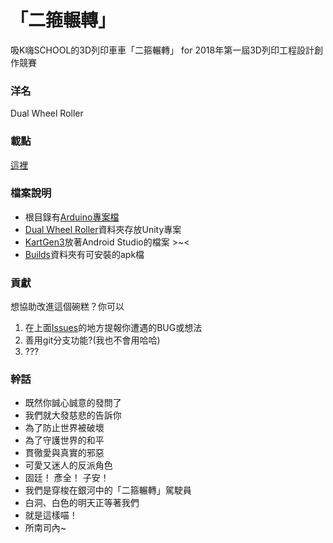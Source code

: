 # 「二箍輾轉」 #

吸K嗨SCHOOL的3D列印車車「二箍輾轉」 for 2018年第一屆3D列印工程設計創作競賽

### 洋名 ###
Dual Wheel Roller

### 載點 ###
[這裡](https://github.com/JCxYIS/Dual-Wheel-Roller/blob/master/Builds/Dual_Wheel_Roller.apk?raw=true)

### 檔案說明 ###
- 根目錄有[Arduino專案檔](https://github.com/JCxYIS/Dual-Wheel-Roller/blob/master/Kart_gen3_ForCompetition.ino)
- [Dual Wheel Roller](https://github.com/JCxYIS/Dual-Wheel-Roller/tree/master/Dual%20Wheel%20Roller)資料夾存放Unity專案
- [KartGen3](https://github.com/JCxYIS/Dual-Wheel-Roller/tree/master/KartGen3)放著Android Studio的檔案 >~<
- [Builds](https://github.com/JCxYIS/Dual-Wheel-Roller/tree/master/Builds)資料夾有可安裝的apk檔

### 貢獻 ###
想協助改進這個碗糕？你可以
1. 在上面[Issues](https://github.com/JCxYIS/Dual-Wheel-Roller/issues)的地方提報你遭遇的BUG或想法
2. 善用git分支功能?(我也不會用哈哈)
3. ???

### 幹話 ###
- 既然你誠心誠意的發問了
- 我們就大發慈悲的告訴你
- 為了防止世界被破壞
- 為了守護世界的和平
- 貫徹愛與真實的邪惡
- 可愛又迷人的反派角色
- 固廷！ 彥全！ 子安！
- 我們是穿梭在銀河中的「二箍輾轉」駕駛員
- 白洞、白色的明天正等著我們
- 就是這樣喵！
- 所南司內~
